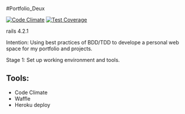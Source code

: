 #Portfolio_Deux

[![Code Climate](https://codeclimate.com/github/trendwithin/portfolio_deux/badges/gpa.svg)](https://codeclimate.com/github/trendwithin/portfolio_deux)
[![Test Coverage](https://codeclimate.com/github/trendwithin/portfolio_deux/badges/coverage.svg)](https://codeclimate.com/github/trendwithin/portfolio_deux)

rails 4.2.1

Intention: Using best practices of BDD/TDD to develope a personal web space for my portfolio and projects.

Stage 1:  Set up working environment and tools.

Tools:
--
* Code Climate
* Waffle
* Heroku deploy
